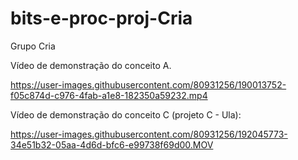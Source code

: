 # bits-e-proc-proj-Cria
Grupo Cria

Vídeo de demonstração do conceito A.

https://user-images.githubusercontent.com/80931256/190013752-f05c874d-c976-4fab-a1e8-182350a59232.mp4

Vídeo de demonstração do conceito C (projeto C - Ula):



https://user-images.githubusercontent.com/80931256/192045773-34e51b32-05aa-4d6d-bfc6-e99738f69d00.MOV

